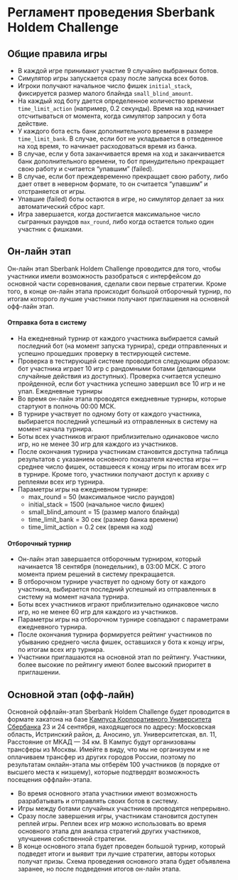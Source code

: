 # Регламент проведения Sberbank Holdem Challenge

## Общие правила игры

- В каждой игре принимают участие 9 случайно выбранных ботов.
- Симулятор игры запускается сразу после запуска всех ботов.
- Игроки получают начальное число фишек `initial_stack`, фиксируется размер малого блайнда `small_blind_amount`.
- На каждый ход боту дается определенное количество времени `time_limit_action` (например, 0.2 секунды). Время на ход начинает отсчитываться от момента, когда симулятор запросил у бота действие.
- У каждого бота есть банк дополнительного времени в размере `time_limit_bank`. В случае, если бот не укладывается в отведенное на ход время, то начинает расходоваться время из банка.
- В случае, если у бота заканчивается время на ход и заканчивается банк дополнительного времени, то бот принудительно прекращает свою работу и считается “упавшим” (failed).
- В случае, если бот преждевременно прекращает свою работу, либо дает ответ в неверном формате, то он считается “упавшим” и отстраняется от игры.
- Упавшие (failed) боты остаются в игре, но симулятор делает за них автоматический сброс карт.
- Игра завершается, когда достигается максимальное число сыгранных раундов `max_round`, либо когда остается только один участник с фишками.

## Он-лайн этап

Он-лайн этап Sberbank Holdem Challenge проводится для того, чтобы участники имели возможность разобраться с интерфейсом до основной части соревнования, сделали свои первые стратегии. Кроме того, в конце он-лайн этапа происходит большой отборочный турнир, по итогам которого лучшие участники получают приглашения на основной офф-лайн этап.

#### Отправка бота в систему

- На ежедневный турнир от каждого участника выбирается самый последний бот (на момент запуска турнира), среди отправленных и успешно прошедших проверку в тестирующей системе.
- Проверка в тестирующей системе проводится следующим образом: бот участника играет 10 игр с рандомными ботами (делающими случайные действия из доступных). Проверка считается успешно пройденной, если бот участника успешно завершил все 10 игр и не упал.
Ежедневные турниры
- Во время он-лайн этапа проводятся ежедневные турниры, которые стартуют в полночь 00:00 МСК.
- В турнире участвует по одному боту от каждого участника, выбирается последний успешный из отправленных в систему на момент начала турнира.
- Боты всех участников играют приблизительно одинаковое число игр, но не менее 30 игр для каждого из участников.
- После окончания турнира участникам становится доступна таблица результатов с указанием основного показателя качества игры — среднее число фишек, оставшееся к концу игры по итогам всех игр в турнире. Кроме того, участники получают доступ к архиву с реплеями всех игр турнира.
- Параметры игры на ежедневном турнире:
  - max_round = 50 (максимальное число раундов)
  - initial_stack = 1500 (начальное число фишек)
  - small_blind_amount = 15 (размер малого блайнда)
  - time_limit_bank = 30 сек (размер банка времени)
  - time_limit_action = 0.2 сек (время на ход)

#### Отборочный турнир

- Он-лайн этап завершается отборочным турниром, который начинается 18 сентября (понедельник), в 03:00 МСК. С этого момента прием решений в систему прекращается.
- В отборочном турнире участвует по одному боту от каждого участника, выбирается последний успешный из отправленных в систему на момент начала турнира.
- Боты всех участников играют приблизительно одинаковое число игр, но не менее 60 игр для каждого из участников.
- Параметры игры на отборочном турнире совпадают с параметрами ежедневного турнира.
- После окончания турнира формируется рейтинг участников по убыванию среднего числа фишек, оставшихся у бота к концу игры, по итогам всех игр турнира.
- Участники приглашаются на основной этап по рейтингу. Участники, более высокие по рейтингу имеют более высокий приоритет в приглашении.

## Основной этап (офф-лайн)

Основной оффлайн-этап Sberbank Holdem Challenge будет проводится в формате хакатона на базе [Кампуса Корпоративного Университета Сбербанка](http://www.sberbank-university.ru/ru/campus/) 23 и 24 сентября, находящегося по адресу: Московская область, Истринский район, д. Аносино, ул. Университетская, вл. 11, Расстояние от МКАД — 34 км. В Кампус будут организованы трансферы из Москвы. Имейте в виду, что мы не организуем и не оплачиваем трансфер из других городов России, поэтому по результатам онлайн-этапа мы отберём 100 участников (в порядке от высшего места к низшему), которые подтвердят возможность посещения оффлайн-этапа.

- Во время основного этапа участники имеют возможность разрабатывать и отправлять своих ботов в систему.
- Игры между ботами случайных участников проводятся непрерывно.
- Сразу после завершения игры, участникам становится доступен реплей игры. Реплеи всех игр можно использовать во время основного этапа для анализа стратегий других участников, улучшения собственной стратегии.
- В конце основного этапа будет проведен большой турнир, который подведет итоги и выявит три лучшие стратегии, авторы которых получат призы. Схема проведения основного этапа будет объявлена заранее, но после подведения итогов он-лайн этапа. 
